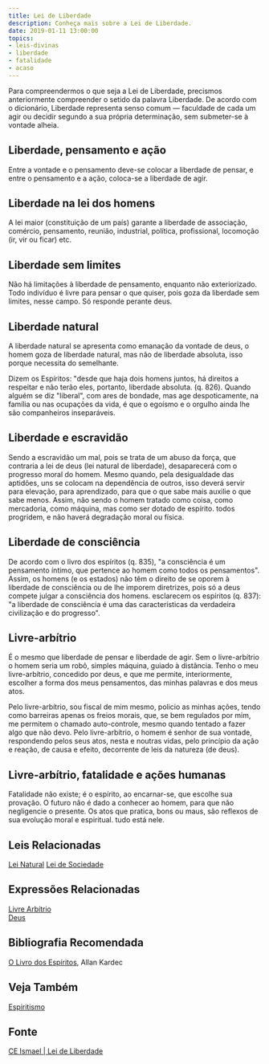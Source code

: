 ```yaml
---
title: Lei de Liberdade
description: Conheça mais sobre a Lei de Liberdade.
date: 2019-01-11 13:00:00
topics: 
- leis-divinas
- liberdade
- fatalidade
- acaso
---
```


Para compreendermos o que seja a Lei de Liberdade, precismos anteriormente
compreender o setido da palavra Liberdade. De acordo com o dicionário, Liberdade
representa senso comum — faculdade de cada um agir ou decidir segundo a sua
própria determinação, sem submeter-se à vontade alheia.

## Liberdade, pensamento e ação
Entre a vontade e o pensamento deve-se colocar a liberdade de pensar, e entre o
pensamento e a ação, coloca-se a liberdade de agir.

## Liberdade na lei dos homens
A lei maior (constituição de um país) garante a liberdade de associação,
comércio, pensamento, reunião, industrial, política, profissional, locomoção
(ir, vir ou ficar) etc.

## Liberdade sem limites
Não há limitações à liberdade de pensamento, enquanto não exteriorizado. Todo
indivíduo é livre para pensar o que quiser, pois goza da liberdade sem limites,
nesse campo. Só responde perante deus.

## Liberdade natural
A liberdade natural se apresenta como emanação da vontade de deus, o homem goza
de liberdade natural, mas não de liberdade absoluta, isso porque necessita do
semelhante. 

Dizem os Espíritos: "desde que haja dois homens juntos, há direitos a respeitar
e não terão eles, portanto, liberdade absoluta. (q. 826). Quando alguém se diz
"liberal", com ares de bondade, mas age despoticamente, na família ou nas
ocupações da vida, é que o egoísmo e o orgulho ainda lhe são companheiros
inseparáveis.

## Liberdade e escravidão
Sendo a escravidão um mal, pois se trata de um abuso da força, que contraria a
lei de deus (lei natural de liberdade), desaparecerá com o progresso moral do
homem. Mesmo quando, pela desigualdade das aptidões, uns se colocam na
dependência de outros, isso deverá servir para elevação, para aprendizado, para
que o que sabe mais auxilie o que sabe menos. Assim, não sendo o homem tratado
como coisa, como mercadoria, como máquina, mas como ser dotado de espírito.
todos progridem, e não haverá degradação moral ou física.

## Liberdade de consciência
De acordo com o livro dos espíritos (q. 835), "a consciência é um pensamento
íntimo, que pertence ao homem como todos os pensamentos". Assim, os homens (e os
estados) não têm o direito de se oporem à liberdade de consciência ou de lhe
imporem diretrizes, pois só a deus compete julgar a consciência dos homens.
esclarecem os espíritos (q. 837): "a liberdade de consciência é uma das
características da verdadeira civilização e do progresso".

## Livre-arbítrio
É o mesmo que liberdade de pensar e liberdade de agir. Sem o livre-arbítrio o
homem seria um robô, simples máquina, guiado à distância. Tenho o meu
livre-arbítrio, concedido por deus, e que me permite, interiormente, escolher a
forma dos meus pensamentos, das minhas palavras e dos meus atos. 

Pelo livre-arbítrio, sou fiscal de mim mesmo, policio as minhas ações, tendo
como barreiras apenas os freios morais, que, se bem regulados por mim, me
permitem o chamado auto-controle, mesmo quando tentado a fazer algo que não
devo. Pelo livre-arbítrio, o homem é senhor de sua vontade, respondendo pelos
seus atos, nesta e noutras vidas, pelo princípio da ação e reação, de causa e
efeito, decorrente de leis da natureza (de deus).

## Livre-arbítrio, fatalidade e ações humanas
Fatalidade não existe; é o espírito, ao encarnar-se, que escolhe sua provação. O
futuro não é dado a conhecer ao homem, para que não negligencie o presente. Os
atos que pratica, bons ou maus, são reflexos de sua evolução moral e espiritual.
tudo está nele.


## Leis Relacionadas
[Lei Natural](../natural)
[Lei de Sociedade](../sociedade)  

## Expressões Relacionadas
[Livre Arbítrio](/sobre/livre-arbitrio)  
[Deus](/sobre/deus)

## Bibliografia Recomendada
[O Livro dos Espíritos](/livros/livro-dos-espiritos), Allan Kardec  

## Veja Também
[Espiritismo](/espiritismo)

## Fonte
[CE Ismael | Lei de Liberdade](https://www.ceismael.com.br/download/apostila/apost1.htm)
